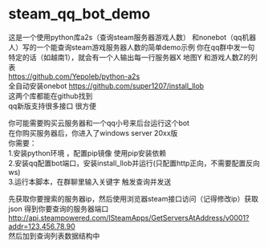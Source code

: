 # steam_qq_bot_demo
这是一个使用python库a2s（查询steam服务器游戏人数） 和nonebot（qq机器人）写的一个能查询steam游戏服务器人数的简单demo示例
你在qq群中发一句特定的话（如越南1），就会有一个人输出每一行服务器X 地图Y 和游戏人数Z的列表<br>
https://github.com/Yepoleb/python-a2s <br>
全自动安装onebot https://github.com/super1207/install_llob <br>
这两个库都能在github找到<br>
qq新版支持很多接口 很方便<br>

你可能需要购买云服务器和一个qq小号来后台运行这个bot<br>
在你购买服务器后，你进入了windows server 20xx版<br>
你需要：<br>
1.安装python环境 ，配置pip镜像 使用pip安装依赖<br>
2.安装qq配置bot端口，安装install_llob并运行(只配置http正向，不需要配置反向ws)<br>
3.运行本脚本，在群聊里输入关键字 触发查询并发送<br>

先获取你要搜索的服务器ip，然后使用浏览器steam接口访问（记得修改ip）获取json 得到你要查询的服务器端口<br>
http://api.steampowered.com/ISteamApps/GetServersAtAddress/v0001?addr=123.456.78.90<br>
然后加到查询列表数据结构中<br>

